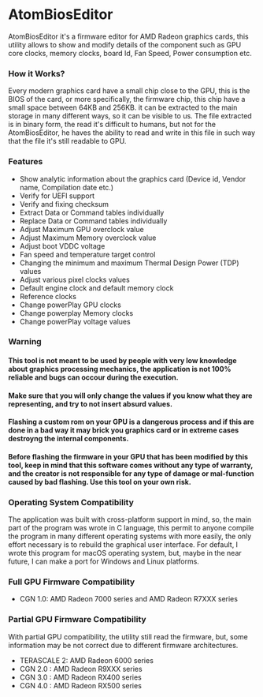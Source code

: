 # AtomBiosEditor
AtomBiosEditor it's a firmware editor for AMD Radeon graphics cards, this utility allows to show and modify details of the component such as GPU core clocks, memory clocks, board Id, Fan Speed, Power consumption etc.

### How it Works?

Every modern graphics card have a small chip close to the GPU, this is the BIOS of the card, or more specifically, the firmware chip, this chip have a small space between 64KB and 256KB. it can be extracted to the main storage in many different ways, so it can be visible to us.
The file extracted is in binary form, the read it's difficult to humans, but not for the AtomBiosEditor, he haves the ability to read and write in this file in such way that the file it's still readable to GPU.

### Features

 * Show analytic information about the graphics card (Device id, Vendor name, Compilation date etc.)
 * Verify for UEFI support
 * Verify and fixing checksum
 * Extract Data or Command tables individually
 * Replace Data or Command tables individually
 * Adjust Maximum GPU overclock value
 * Adjust Maximum Memory overclock value
 * Adjust boot VDDC voltage
 * Fan speed and temperature target control
 * Changing the minimum and maximum Thermal Design Power (TDP) values
 * Adjust various pixel clocks values
 * Default engine clock and default memory clock
 * Reference clocks
 * Change powerPlay GPU clocks
 * Change powerplay Memory clocks
 * Change powerPlay voltage values

### Warning

#### This tool is not meant to be used by people with very low knowledge about graphics processing mechanics, the application is not 100% reliable and bugs can occour during the execution.
#### Make sure that you will only change the values if you know what they are representing, and try to not insert absurd values.
#### Flashing a custom rom on your GPU is a dangerous process and if this are done in a bad way it may brick you graphics card or in extreme cases destroyng the internal components.
#### Before flashing the firmware in your GPU that has been modified by this tool, keep in mind that this software comes without any type of warranty, and the creator is not responsible for any type of damage or mal-function caused by bad flashing. Use this tool on your own risk.

### Operating System Compatibility

The application was built with cross-platform support in mind, so, the main part of the program was wrote in C language, this permit to anyone compile the program in many different operating systems with more easily, the only effort necessary is to rebuild the graphical user interface.
For default, I wrote this program for macOS operating system, but, maybe in the near future, I can make a port for Windows and Linux platforms.

### Full GPU Firmware Compatibility

- CGN 1.0: AMD Radeon 7000 series and AMD Radeon R7XXX series

### Partial GPU Firmware Compatibility

With partial GPU compatibility, the utility still read the firmware, but, some information may be not correct due to different firmware architectures.

- TERASCALE 2: AMD Radeon 6000 series
- CGN 2.0 : AMD Radeon R9XXX series
- CGN 3.0 : AMD Radeon RX400 series
- CGN 4.0 : AMD Radeon RX500 series
